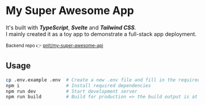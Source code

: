 # My Super Awesome App

It's built with _**TypeScript**_, _**Svelte**_ and _**Tailwind CSS**_.  
I mainly created it as a toy app to demonstrate a full-stack app deployment.

<sup>Backend repo 👉 [pnlt/my-super-awesome-api](https://github.com/pnlt/my-super-awesome-api)</sup>

## Usage

```bash
cp .env.example .env  # Create a new .env file and fill in the required variables
npm i                 # Install required dependencies
npm run dev           # Start development server
npm run build         # Build for production => the build output is at the `dist` directory 
```

